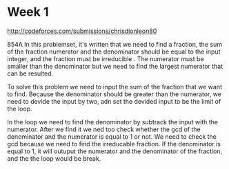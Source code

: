 
# Week 1
http://codeforces.com/submissions/chrisdionleon80

854A
In this problemset, it's written that we need to find a fraction, the sum of the fraction 
numerator and the denominator should be  equal to the input integer, and the fraction must be 
irreducible . The numerator must be smaller than the denominator but we need to find the largest numerator 
that can be resulted.

To solve this problem we need to input the sum of the fraction that we want to find. Because the denominator should be
greater than the numerator, we need to devide the input by two, adn set the devided input to be the limit of the loop.

In the loop we need to find the  denominator by subtrack the input with the numerator. After we find it we ned too check whether the 
gcd of the denominator and the numerator is equal to 1 or not. We need to check the gcd because we need to find the irreducable fraction.
If the denominator is equal to 1, it will outuput the numerator and the denominator of the fraction, and the the loop would be break.
